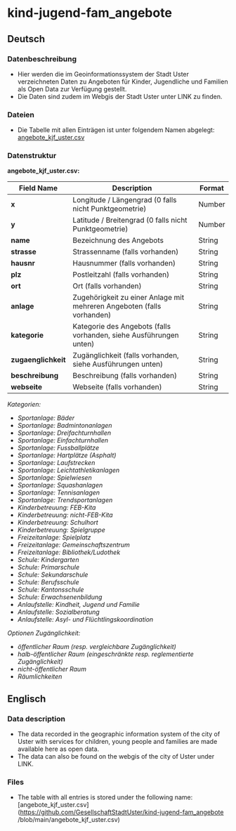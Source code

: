 # kind-jugend-fam_angebote

## Deutsch
### Datenbeschreibung
* Hier werden die im Geoinformationssystem der Stadt Uster verzeichneten Daten zu Angeboten für Kinder, Jugendliche und Familien als Open Data zur Verfügung gestellt.
* Die Daten sind zudem im Webgis der Stadt Uster unter LINK zu finden.

### Dateien
* Die Tabelle mit allen Einträgen ist unter folgendem Namen abgelegt: [angebote_kjf_uster.csv](https://github.com/GesellschaftStadtUster/kind-jugend-fam_angebote/blob/main/angebote_kjf_uster.csv)

### Datenstruktur

**angebote_kjf_uster.csv:**

| **Field Name**        | **Description**                                | **Format**     |
|---------------------|--------------------------------------------|------------|
| **x**              | Longitude / Längengrad (0 falls nicht Punktgeometrie) | Number |
| **y**              | Latitude / Breitengrad (0 falls nicht Punktgeometrie) | Number |
| **name**              | Bezeichnung des Angebots | String |
| **strasse**              | Strassenname (falls vorhanden) | String |
| **hausnr** | Hausnummer (falls vorhanden) | String |
| **plz**     | Postleitzahl (falls vorhanden) | String |
| **ort**       | Ort (falls vorhanden) | String |
| **anlage**       | Zugehörigkeit zu einer Anlage mit mehreren Angeboten (falls vorhanden) | String |
| **kategorie**       | Kategorie des Angebots (falls vorhanden,  siehe Ausführungen unten) | String |
| **zugaenglichkeit**       | Zugänglichkeit (falls vorhanden, siehe Ausführungen unten) | String |
| **beschreibung**       | Beschreibung (falls vorhanden)  | String |
| **webseite**       | Webseite (falls vorhanden)  | String |

*Kategorien:*
* *Sportanlage: Bäder*
* *Sportanlage: Badmintonanlagen*
* *Sportanlage: Dreifachturnhallen*
* *Sportanlage: Einfachturnhallen*
* *Sportanlage: Fussballplätze*
* *Sportanlage: Hartplätze (Asphalt)*
* *Sportanlage: Laufstrecken*
* *Sportanlage: Leichtathletikanlagen*
* *Sportanlage: Spielwiesen*
* *Sportanlage: Squashanlagen*
* *Sportanlage: Tennisanlagen*
* *Sportanlage: Trendsportanlagen*
* *Kinderbetreuung: FEB-Kita*
* *Kinderbetreuung: nicht-FEB-Kita*
* *Kinderbetreuung: Schulhort*
* *Kinderbetreuung: Spielgruppe*
* *Freizeitanlage: Spielplatz*
* *Freizeitanlage: Gemeinschaftszentrum*
* *Freizeitanlage: Bibliothek/Ludothek*
* *Schule: Kindergarten*
* *Schule: Primarschule*
* *Schule: Sekundarschule*
* *Schule: Berufsschule*
* *Schule: Kantonsschule*
* *Schule: Erwachsenenbildung*
* *Anlaufstelle: Kindheit, Jugend und Familie*
* *Anlaufstelle: Sozialberatung*
* *Anlaufstelle: Asyl- und Flüchtlingskoordination*

*Optionen Zugänglichkeit:*
* *öffentlicher Raum (resp. vergleichbare Zugänglichkeit)*
* *halb-öffentlicher Raum (eingeschränkte resp. reglementierte Zugänglichkeit)*
* *nicht-öffentlicher Raum*
* *Räumlichkeiten*


## Englisch

### Data description
* The data recorded in the geographic information system of the city of Uster with services for children, young people and families are made available here as open data.
* The data can also be found on the webgis of the city of Uster under LINK.

### Files
* The table with all entries is stored under the following name: [angebote_kjf_uster.csv](https://github.com/GesellschaftStadtUster/kind-jugend-fam_angebote
/blob/main/angebote_kjf_uster.csv)
